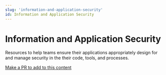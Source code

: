 ```yaml
---
slug: 'information-and-application-security'
id: Information and Application Security
---
```

# Information and Application Security

Resources to help teams ensure their applications appropriately design for and manage security in the their code, tools, and processes.

[Make a PR to add to this content](https://github.com/bcgov/devhub-app-web/blob/master/app-web/topics/information-and-application-security.md)
